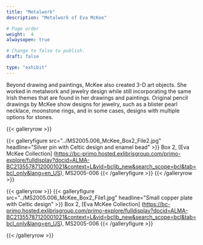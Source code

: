 ```yaml
---
title: "Metalwork"
description: "Metalwork of Eva McKee"

# Page order
weight:  4
alwaysopen: true

# Change to false to publish.
draft: false

type: "exhibit"
---
```

Beyond drawing and paintings, McKee also created 3-D art objects. She worked in metalwork and jewelry design while still incorporating the same Irish themes that are found in her drawings and paintings. Original pencil drawings by McKee show designs for jewelry, such as a blister pearl necklace, moonstone rings, and in some cases, designs with multiple options for stones.

{{< galleryrow >}}

{{< galleryfigure src="../MS2005.006_McKee_Box2_File2.jpg" headline="Silver pin with Celtic design and enamel bead" >}}
Box 2, [Eva McKee Collection] (https://bc-primo.hosted.exlibrisgroup.com/primo-explore/fulldisplay?docid=ALMA-BC21355787120001021&context=L&vid=bclib_new&search_scope=bcl&tab=bcl_only&lang=en_US), MS2005-006
{{< /galleryfigure >}}
{{< /galleryrow >}}

{{< galleryrow >}}
{{< galleryfigure src="../MS2005.006_McKee_Box2_File1.jpg" headline="Small copper plate with Celtic design" >}}
Box 2, [Eva McKee Collection] (https://bc-primo.hosted.exlibrisgroup.com/primo-explore/fulldisplay?docid=ALMA-BC21355787120001021&context=L&vid=bclib_new&search_scope=bcl&tab=bcl_only&lang=en_US), MS2005-006
{{< /galleryfigure >}}

{{< /galleryrow >}}
